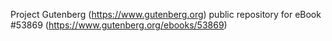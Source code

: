 Project Gutenberg (https://www.gutenberg.org) public repository for
eBook #53869 (https://www.gutenberg.org/ebooks/53869)
